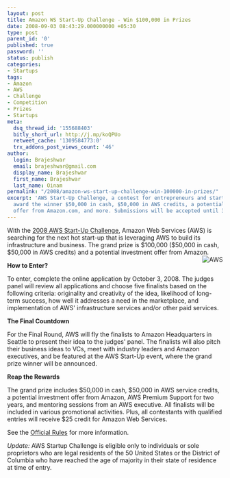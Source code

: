 ```yaml
---
layout: post
title: Amazon WS Start-Up Challenge - Win $100,000 in Prizes
date: 2008-09-03 08:43:29.000000000 +05:30
type: post
parent_id: '0'
published: true
password: ''
status: publish
categories:
- Startups
tags:
- Amazon
- AWS
- Challenge
- Competition
- Prizes
- Startups
meta:
  dsq_thread_id: '155688403'
  bitly_short_url: http://j.mp/koQPUo
  retweet_cache: '1309584773:0'
  trx_addons_post_views_count: '46'
author:
  login: Brajeshwar
  email: brajeshwar@gmail.com
  display_name: Brajeshwar
  first_name: Brajeshwar
  last_name: Oinam
permalink: "/2008/amazon-ws-start-up-challenge-win-100000-in-prizes/"
excerpt: 'AWS Start-Up Challenge, a contest for entrepreneurs and start-ups that will
  award the winner $50,000 in cash, $50,000 in AWS credits, a potential investment
  offer from Amazon.com, and more. Submissions will be accepted until 3 Oct, 2008. '
---
```

<p>With the <a href="http://aws.amazon.com/startupchallenge/">2008 AWS Start-Up Challenge</a>, Amazon Web Services (AWS) is searching for the next hot start-up that is leveraging AWS to build its infrastructure and business. The grand prize is $100,000 ($50,000 in cash, $50,000 in AWS credits) and a potential investment offer from Amazon.<!--more--><img src="/static/2008/09/aws-logo.gif" alt="AWS" style="border: 0 none; float: right;" /></p>
<p><strong>How to Enter?</strong></p>
<p>To enter, complete the online application by October 3, 2008. The judges panel will review all applications and choose five finalists based on the following criteria: originality and creativity of the idea, likelihood of long-term success, how well it addresses a need in the marketplace, and implementation of AWS' infrastructure services and/or other paid services.</p>
<p><strong>The Final Countdown</strong></p>
<p>For the Final Round, AWS will fly the finalists to Amazon Headquarters in Seattle to present their idea to the judges' panel. The finalists will also pitch their business ideas to VCs, meet with industry leaders and Amazon executives, and be featured at the AWS Start-Up event, where the grand prize winner will be announced.</p>
<p><strong>Reap the Rewards</strong></p>
<p>The grand prize includes $50,000 in cash, $50,000 in AWS service credits, a potential investment offer from Amazon, AWS Premium Support for two years, and mentoring sessions from an AWS executive. All finalists will be included in various promotional activities. Plus, all contestants with qualified entries will receive $25 credit for Amazon Web Services.</p>
<p>See the <a href="http://www.amazon.com/b/ref=sc_fe_c_0_377634011_1?ie=UTF8&node=377636011&no=377634011&me=A36L942TSJ2AJA">Official Rules</a> for more information.</p>
<p><em>Update:</em> AWS Startup Challenge is eligible only to individuals or sole proprietors who are legal residents of the 50 United States or the District of Columbia who have reached the age of majority in their state of residence at time of entry.</p>
